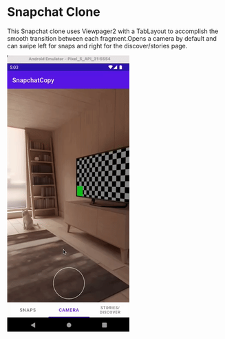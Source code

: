 # Snapchat Clone


This Snapchat clone uses Viewpager2 with a TabLayout to accomplish the smooth transition between each fragment.Opens a camera by default and can swipe left for snaps and right for the discover/stories page.

![](https://github.com/Blizl/SnapchatCopy/blob/master/snapchatclone.gif)
